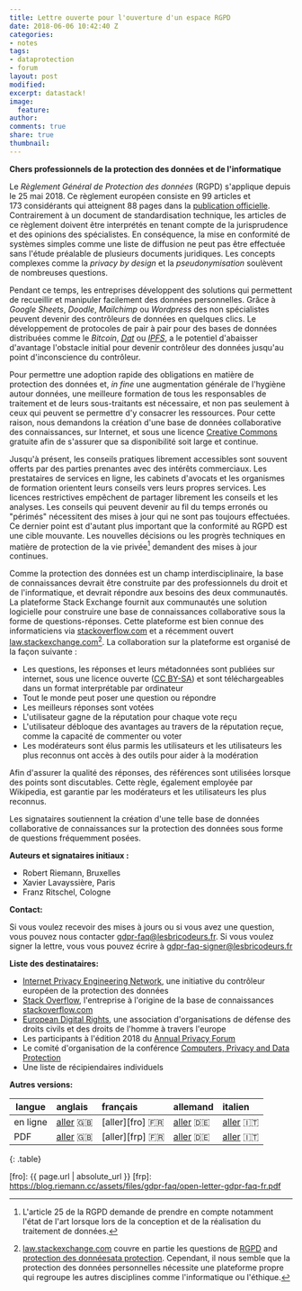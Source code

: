 ```yaml
---
title: Lettre ouverte pour l'ouverture d'un espace RGPD
date: 2018-06-06 10:42:40 Z
categories:
- notes
tags:
- dataprotection
- forum
layout: post
modified:
excerpt: datastack!
image:
  feature:
author:
comments: true
share: true
thumbnail:
---
```


**Chers professionnels de la protection des données et de l'informatique**

Le _Règlement Général de Protection des données_ (RGPD) s'applique depuis le 25 mai 2018. Ce règlement européen consiste en 99 articles et 173 considérants qui atteignent 88 pages dans la [publication officielle][GDPR-eurlex]. Contrairement à un document de standardisation technique, les articles de ce règlement doivent être interprétés en tenant compte de la jurisprudence et des opinions des spécialistes. En conséquence, la mise en conformité de systèmes simples comme une liste de diffusion ne peut pas être effectuée sans l'étude préalable de plusieurs documents juridiques. Les concepts complexes comme la _privacy by design_ et la _pseudonymisation_ soulèvent de nombreuses questions.

Pendant ce temps, les entreprises développent des solutions qui permettent de recueillir et manipuler facilement des données personnelles. Grâce à _Google Sheets_, _Doodle_, _Mailchimp_ ou _Wordpress_ des non spécialistes peuvent devenir des contrôleurs de données en quelques clics. Le développement de protocoles de pair à pair pour des bases de données distribuées comme le _Bitcoin_, _[Dat]_ ou _[IPFS]_, a le potentiel d'abaisser d'avantage l'obstacle initial pour devenir contrôleur des données jusqu'au point d'inconscience du contrôleur.

Pour permettre une adoption rapide des obligations en matière de protection des données et, _in fine_ une augmentation générale de l'hygiène autour données, une meilleure formation de tous les responsables de traitement et de leurs sous-traitants est nécessaire, et non pas seulement à ceux qui peuvent se permettre d'y consacrer les ressources. Pour cette raison, nous demandons la création d'une base de données collaborative des connaissances, sur Internet, et sous une licence [Creative Commons] gratuite afin de s'assurer que sa disponibilité soit large et continue.

Jusqu'à présent, les conseils pratiques librement accessibles sont souvent offerts par des parties prenantes avec des intérêts commerciaux. Les prestataires de services en ligne, les cabinets d'avocats et les organismes de formation orientent leurs conseils vers leurs propres services. Les licences restrictives empêchent de partager librement les conseils et les analyses. Les conseils qui peuvent devenir au fil du temps erronés ou "périmés" nécessitent des mises à jour qui ne sont pas toujours effectuées. Ce dernier point est d'autant plus important que la conformité au RGPD est une cible mouvante. Les nouvelles décisions ou les progrès techniques en matière de protection de la vie privée[^state-of-art] demandent des mises à jour continues.

Comme la protection des données est un champ interdisciplinaire, la base de connaissances devrait être construite par des professionnels du droit et de l'informatique, et devrait répondre aux besoins des deux communautés. La plateforme Stack Exchange fournit aux communautés une solution logicielle pour construire une base de connaissances collaborative sous la forme de questions-réponses. Cette plateforme est bien connue des informaticiens via [stackoverflow.com](http://stackoverflow.com/) et a récemment ouvert [law.stackexchange.com][law.stackexchange.com][^law-stackexchange]. La collaboration sur la plateforme est organisé de la façon suivante :

- Les questions, les réponses et leurs métadonnées sont publiées sur internet, sous une licence ouverte ([CC BY-SA]) et sont téléchargeables dans un format interprétable par ordinateur
- Tout le monde peut poser une question ou répondre
- Les meilleurs réponses sont votées
- L'utilisateur gagne de la réputation pour chaque vote reçu
- L'utilisateur débloque des avantages au travers de la réputation reçue, comme la capacité de commenter ou voter
- Les modérateurs sont élus parmis les utilisateurs et les utilisateurs les plus reconnus ont accès à des outils pour aider à la modération

Afin d'assurer la qualité des réponses, des références sont utilisées lorsque des points sont discutables. Cette règle, également employée par Wikipedia, est garantie par les modérateurs et les utilisateurs les plus reconnus.

Les signataires soutiennent la création d'une telle base de données collaborative de connaissances sur la protection des données sous forme de questions fréquemment posées.

**Auteurs et signataires initiaux :**

- Robert Riemann, Bruxelles
- Xavier Lavayssière, Paris
- Franz Ritschel, Cologne

**Contact:**

Si vous voulez recevoir des mises à jours ou si vous avez une question, vous pouvez nous contacter [gdpr-faq@lesbricodeurs.fr](mailto:gdpr-faq@lesbricodeurs.fr). Si vous voulez signer la lettre, vous vous pouvez écrire à [gdpr-faq-signer@lesbricodeurs.fr](mailto:gdpr-faq-signer@lesbricodeurs.fr)

**Liste des destinataires:**

- [Internet Privacy Engineering Network][IPEN], une initiative du contrôleur européen de la protection des données
- [Stack Overflow](https://stackoverflow.com/company), l'entreprise à l'origine de la base de connaissances [stackoverflow.com](http://stackoverflow.com/)
- [European Digital Rights][EDRi], une association d'organisations de défense des droits civils et des droits de l'homme à travers l'europe
- Les participants à l'édition 2018 du [Annual Privacy Forum](http://privacyforum.eu/)
- Le comité d'organisation de la conférence [Computers, Privacy and Data Protection][CPDP]
- Une liste de récipiendaires individuels

**Autres versions:**

| langue   | anglais           | français          | allemand          | italien           |
| -------- |:----------------- |:----------------- |:----------------- | :---------------- |
| en ligne | [aller][eno] :gb: | [aller][fro] :fr: | [aller][deo] :de: | [aller][ito] :it: |
| PDF      | [aller][enp] :gb: | [aller][frp] :fr: | [aller][dep] :de: | [aller][itp] :it: |
{: .table}

[eno]: https://blog.riemann.cc/digitalisation/2018/06/06/open-letter-call-for-a-collaborative-data-protection-faq/
[enp]: https://blog.riemann.cc/assets/files/gdpr-faq/open-letter-gdpr-faq-en.pdf

[deo]: https://blog.riemann.cc/digitalisation/2018/06/06/open-letter-call-for-a-collaborative-data-protection-faq-de/
[dep]: https://blog.riemann.cc/assets/files/gdpr-faq/open-letter-gdpr-faq-de.pdf

[fro]: {{ page.url | absolute_url }}
[frp]: https://blog.riemann.cc/assets/files/gdpr-faq/open-letter-gdpr-faq-fr.pdf

[ito]: https://blog.riemann.cc/digitalisation/2018/06/06/open-letter-call-for-a-collaborative-data-protection-faq-it/
[itp]: https://blog.riemann.cc/assets/files/gdpr-faq/open-letter-gdpr-faq-it.pdf

[^state-of-art]: L'article 25 de la RGPD demande de prendre en compte notamment l'état de l'art lorsque lors de la conception et de la réalisation du traitement de données.

[^law-stackexchange]: [law.stackexchange.com] couvre en partie les questions de [RGPD](https://law.stackexchange.com/questions/tagged/gdpr) and [protection des donnéesata protection](https://law.stackexchange.com/questions/tagged/gdpr+data-protection). Cependant, il nous semble que la protection des données personnelles nécessite une plateforme propre qui regroupe les autres disciplines comme l'informatique ou l'éthique.

[stackoverflow.com]: https://stackoverflow.com "Programmer’s knowledge database Stackoverflow"
[IPEN]: https://edps.europa.eu/data-protection/ipen-internet-privacy-engineering-network_en "Internet Privacy Engineering Network"
[EDRi]: https://edri.org/
[CPDP]: http://www.cpdpconferences.org/
[GDPR-eurlex]: http://eur-lex.europa.eu/legal-content/EN/TXT/?uri=uriserv:OJ.L_.2016.119.01.0001.01.ENG "GDPR in the Official Journal of the European Union"
[Dat]: https://datproject.org/
[IPFS]: https://ipfs.io/
[Creative Commons]: https://creativecommons.org/
[law.stackexchange.com]: https://law.stackexchange.com
[CC BY-SA]: https://creativecommons.org/licenses/by-sa/3.0/
